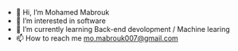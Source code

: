 - 👋 Hi, I’m Mohamed Mabrouk
- 👀 I’m interested in software
- 🌱 I’m currently learning Back-end devolopment / Machine learing   
- 📫 How to reach me mo.mabrouk007@gmail.com

<!---
Mo-Mab007/Mo-Mab007 is a ✨ special ✨ repository because its `README.md` (this file) appears on your GitHub profile.
You can click the Preview link to take a look at your changes.
--->
